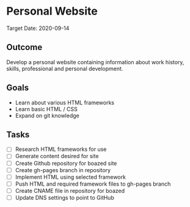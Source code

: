# Personal Website
Target Date: 2020-09-14
## Outcome
Develop a personal website containing information about work history, skills, professional and personal development. 
## Goals
 * Learn about various HTML frameworks
 * Learn basic HTML / CSS
 * Expand on git knowledge
## Tasks
- [ ] Research HTML frameworks for use
- [ ] Generate content desired for site
- [ ] Create Github repository for boazed site
- [ ] Create gh-pages branch in repository
- [ ] Implement HTML using selected framework
- [ ] Push HTML and required framework files to gh-pages branch
- [ ] Create CNAME file in repository for boazed
- [ ] Update DNS settings to point to GitHub
